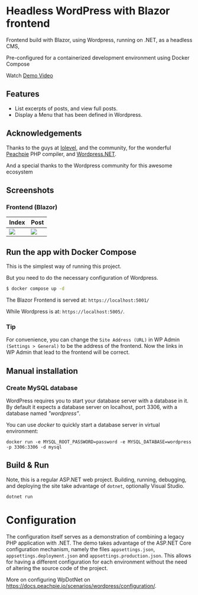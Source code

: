 # Headless WordPress with Blazor frontend

Frontend build with Blazor, using Wordpress, running on .NET, as a headless CMS,

Pre-configured for a containerized development environment using Docker Compose

Watch [Demo Video](https://www.youtube.com/watch?v=21eOnKgJSWE)

## Features
* List excerpts of posts, and view full posts.
* Display a Menu that has been defined in Wordpress.

## Acknowledgements

Thanks to the guys at [Iolevel](https://www.iolevel.com/), and the community, for the wonderful [Peachpie](https://www.peachpie.io/) PHP compiler, and [Wordpress.NET](https://www.wpdotnet.com/).

And a special thanks to the Wordpress community for this awesome ecosystem

## Screenshots
### Frontend (Blazor)

| Index         | Post         |
| ------------- | --------------|
| <img src="/Screenshots/Index.png" /> | <img src="/Screenshots/Post.png" />

## Run the app with Docker Compose

This is the simplest way of running this project.

But you need to do the necessary configuration of Wordpress.

```sh
$ docker compose up -d
```

The Blazor Frontend is served at: ```https://localhost:5001/```

While Wordpress is at: ```https://localhost:5005/```.


### Tip

For convenience, you can change the ```Site Address (URL)``` in WP Admin ```(Settings > General)``` to be the address of the frontend. Now the links in WP Admin that lead to the frontend will be correct.

## Manual installation

### Create MySQL database

WordPress requires you to start your database server with a database in it. By default it expects a database server on localhost, port 3306, with a database named *"wordpress"*.

You can use *docker* to quickly start a database server in virtual environment:
```
docker run -e MYSQL_ROOT_PASSWORD=password -e MYSQL_DATABASE=wordpress -p 3306:3306 -d mysql
```

## Build &amp; Run

Note, this is a regular ASP.NET web project. Building, running, debugging, and deploying the site take advantage of `dotnet`, optionally Visual Studio.

```
dotnet run
```

# Configuration

The configuration itself serves as a demonstration of combining a legacy PHP application with .NET. The demo takes advantage of the ASP.NET Core configuration mechanism, namely the files `appsettings.json`, `appsettings.deployment.json` and `appsettings.production.json`. This allows for having a different configuration for each environment without the need of altering the source code of the project.

More on configuring WpDotNet on https://docs.peachpie.io/scenarios/wordpress/configuration/.